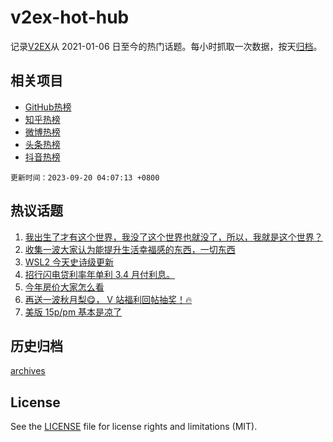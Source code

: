 # v2ex-hot-hub

 记录[V2EX](https://www.v2ex.com/)从 2021-01-06 日至今的热门话题。每小时抓取一次数据，按天[归档](archives)。
 
 ## 相关项目

- [GitHub热榜](https://github.com/lonnyzhang423/github-hot-hub)
- [知乎热榜](https://github.com/lonnyzhang423/zhihu-hot-hub)
- [微博热榜](https://github.com/lonnyzhang423/weibo-hot-hub)
- [头条热榜](https://github.com/lonnyzhang423/toutiao-hot-hub)
- [抖音热榜](https://github.com/lonnyzhang423/douyin-hot-hub)


 `更新时间：2023-09-20 04:07:13 +0800`

## 热议话题

1. [我出生了才有这个世界，我没了这个世界也就没了，所以，我就是这个世界？](https://www.v2ex.com/t/975056)
1. [收集一波大家认为能提升生活幸福感的东西，一切东西](https://www.v2ex.com/t/975182)
1. [WSL2 今天史诗级更新](https://www.v2ex.com/t/975098)
1. [招行闪电贷利率年单利 3.4 月付利息。](https://www.v2ex.com/t/975072)
1. [今年房价大家怎么看](https://www.v2ex.com/t/975102)
1. [再送一波秋月梨😋， V 站福利回帖抽奖！🔥](https://www.v2ex.com/t/975101)
1. [美版 15p/pm 基本是凉了](https://www.v2ex.com/t/975066)

## 历史归档

[archives](archives)

## License

See the [LICENSE](LICENSE) file for license rights and limitations (MIT).

